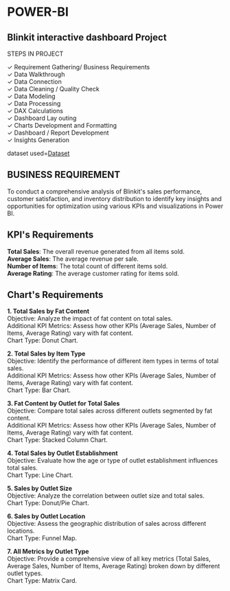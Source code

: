 # POWER-BI
## Blinkit interactive dashboard Project
STEPS IN PROJECT

✓ Requirement Gathering/ Business Requirements <br>
✓ Data Walkthrough <br>
✓ Data Connection <br>
✓ Data Cleaning / Quality Check <br>
✓ Data Modeling <br>
✓ Data Processing <br>
✓ DAX Calculations <br>
✓ Dashboard Lay outing <br>
✓ Charts Development and Formatting <br>
✓ Dashboard / Report Development <br>
✓ Insights Generation <br>

dataset used=<a href="https://drive.google.com/drive/folders/165xam7qi5Kk7aQfpIIZcXVrkNhQOC61T?usp=sharing">Dataset</a>

## BUSINESS REQUIREMENT

To conduct a comprehensive analysis of Blinkit's sales performance, customer satisfaction, and inventory distribution to identify key insights and opportunities for optimization using various KPIs and visualizations in Power BI.

## KPI's Requirements
<b>Total Sales</b>: The overall revenue generated from all items sold.<br>
<b>Average Sales</b>: The average revenue per sale. <br>
<b>Number of Items</b>: The total count of different items sold. <br>
<b>Average Rating</b>: The average customer rating for items sold. <br>

## Chart's Requirements

<b>1. Total Sales by Fat Content</b><br>
Objective: Analyze the impact of fat content on total sales.<br>
Additional KPI Metrics: Assess how other KPIs (Average Sales, Number of Items, Average Rating) vary with fat content.<br>
Chart Type: Donut Chart.<br>

<b>2. Total Sales by Item Type</b><br>
Objective: Identify the performance of different item types in terms of total sales.<br>
Additional KPI Metrics: Assess how other KPIs (Average Sales, Number of Items, Average Rating) vary with fat content.<br>
Chart Type: Bar Chart.<br>

<b>3. Fat Content by Outlet for Total Sales</b><br>
Objective: Compare total sales across different outlets segmented by fat content.<br>
Additional KPI Metrics: Assess how other KPIs (Average Sales, Number of Items, Average Rating) vary with fat content.<br>
Chart Type: Stacked Column Chart.<br>

<b>4. Total Sales by Outlet Establishment</b><br>
Objective: Evaluate how the age or type of outlet establishment influences total sales.<br>
Chart Type: Line Chart.<br>

<b>5. Sales by Outlet Size</b><br>
Objective: Analyze the correlation between outlet size and total sales.<br>
Chart Type: Donut/Pie Chart.<br>

<b>6. Sales by Outlet Location</b><br>
Objective: Assess the geographic distribution of sales across different locations.<br>
Chart Type: Funnel Map.<br>

<b>7. All Metrics by Outlet Type</b><br>
Objective: Provide a comprehensive view of all key metrics (Total Sales, Average Sales, Number of Items, Average Rating) broken down by different outlet types.<br>
Chart Type: Matrix Card.<br>








